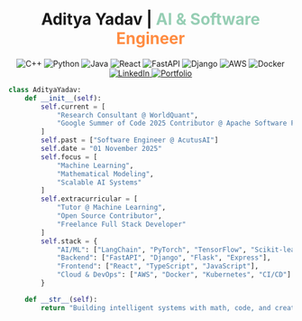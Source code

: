 <div align="center">
  <h1>Aditya Yadav | <span style="color:#96CEB4">AI & Software</span> <span style="color:#FF8C42">Engineer</span></h1>
  <p>
    <img src="https://img.shields.io/badge/C++-00599C?style=flat-square&logo=cplusplus&logoColor=white" alt="C++"/>
    <img src="https://img.shields.io/badge/Python-3776AB?style=flat-square&logo=python&logoColor=white" alt="Python"/>
    <img src="https://img.shields.io/badge/Java-007396?style=flat-square&logo=java&logoColor=white" alt="Java"/>
    <img src="https://img.shields.io/badge/React-20232A?style=flat-square&logo=react&logoColor=61DAFB" alt="React"/>
    <img src="https://img.shields.io/badge/FastAPI-009688?style=flat-square&logo=fastapi&logoColor=white" alt="FastAPI"/>
    <img src="https://img.shields.io/badge/Django-092E20?style=flat-square&logo=django&logoColor=white" alt="Django"/>
    <img src="https://img.shields.io/badge/AWS-232F3E?style=flat-square&logo=amazon-aws&logoColor=white" alt="AWS"/>
    <img src="https://img.shields.io/badge/Docker-2496ED?style=flat-square&logo=docker&logoColor=white" alt="Docker"/>
    <a href="https://www.linkedin.com/in/2580aditya/">
      <img src="https://img.shields.io/badge/LinkedIn-0077B5?style=flat-square&logo=linkedin&logoColor=white" alt="LinkedIn"/>
    </a>
    <a href="https://portfolio-x41c.onrender.com">
      <img src="https://img.shields.io/badge/Portfolio-FF5722?style=flat-square&logo=google-chrome&logoColor=white" alt="Portfolio"/>
    </a>
  </p>
</div>

```python
class AdityaYadav:
    def __init__(self):
        self.current = [
            "Research Consultant @ WorldQuant",
            "Google Summer of Code 2025 Contributor @ Apache Software Foundation"
        ]
        self.past = ["Software Engineer @ AcutusAI"]
        self.date = "01 November 2025"
        self.focus = [
            "Machine Learning", 
            "Mathematical Modeling", 
            "Scalable AI Systems"
        ]
        self.extracurricular = [
            "Tutor @ Machine Learning",
            "Open Source Contributor",
            "Freelance Full Stack Developer"
        ]
        self.stack = {
            "AI/ML": ["LangChain", "PyTorch", "TensorFlow", "Scikit-learn"],
            "Backend": ["FastAPI", "Django", "Flask", "Express"],
            "Frontend": ["React", "TypeScript", "JavaScript"],
            "Cloud & DevOps": ["AWS", "Docker", "Kubernetes", "CI/CD"]
        }

    def __str__(self):
        return "Building intelligent systems with math, code, and creativity."
